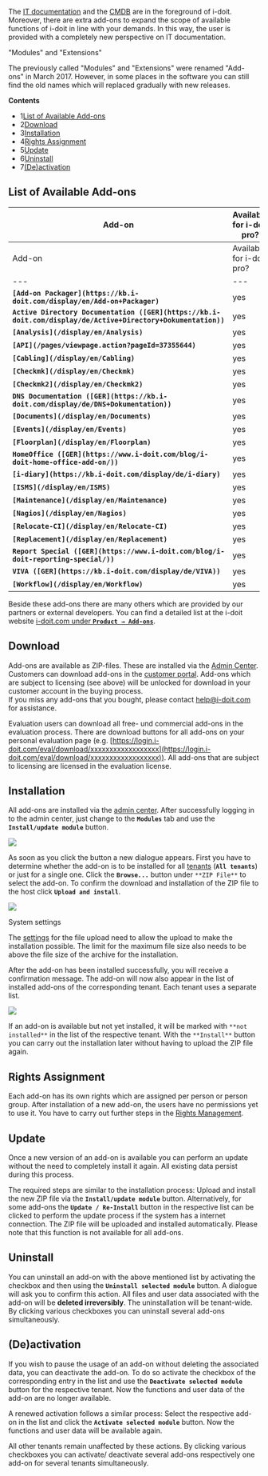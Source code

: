 The [IT documentation](../../basics/structure-of-the-it-documentation.md) and the [CMDB](../../basics/structure-of-the-it-documentation.md) are in the foreground of i-doit. Moreover, there are extra add-ons to expand the scope of available functions of i-doit in line with your demands. In this way, the user is provided with a completely new perspective on IT documentation.

"Modules" and "Extensions"

The previously called "Modules" and "Extensions" were renamed "Add-ons" in March 2017. However, in some places in the software you can still find the old names which will replaced gradually with new releases.

**Contents**

*   1[List of Available Add-ons](#idoitproAddons-ListofAvailableAdd-ons)
*   2[Download](#idoitproAddons-Download)
*   3[Installation](#idoitproAddons-Installation)
*   4[Rights Assignment](#idoitproAddons-RightsAssignment)
*   5[Update](#idoitproAddons-Update)
*   6[Uninstall](#idoitproAddons-Uninstall)
*   7[(De)activation](#idoitproAddons-(De)activation)

List of Available Add-ons
-------------------------

| Add-on | Available for i-doit pro? | Available for i-doit open? | Subject to license? |
| --- | --- | --- | --- |
| Add-on | Available for i-doit pro? | Available for i-doit open? | Subject to license? |
| --- | --- | --- | --- |
| **`[Add-on Packager](https://kb.i-doit.com/display/en/Add-on+Packager)`** | yes | no  | no  |
| **`Active Directory Documentation ([GER](https://kb.i-doit.com/display/de/Active+Directory+Dokumentation))`** | yes | no  | no  |
| **`[Analysis](/display/en/Analysis)`** | yes | no  | yes |
| **`[API](/pages/viewpage.action?pageId=37355644)`** | yes | yes | no  |
| **`[Cabling](/display/en/Cabling)`** | yes | no  | no  |
| **`[Checkmk](/display/en/Checkmk)`** | yes | no  | no  |
| **`[Checkmk2](/display/en/Checkmk2)`** | yes | no  | yes |
| **`DNS Documentation ([GER](https://kb.i-doit.com/display/de/DNS+Dokumentation))`** | yes | no  | nein |
| **`[Documents](/display/en/Documents)`** | yes | no  | yes |
| **`[Events](/display/en/Events)`** | yes | no  | no  |
| **`[Floorplan](/display/en/Floorplan)`** | yes | no  | no  |
| **`HomeOffice ([GER](https://www.i-doit.com/blog/i-doit-home-office-add-on/))`** | yes | no  | no  |
| **`[i-diary](https://kb.i-doit.com/display/de/i-diary)`** | yes | no  | no  |
| **`[ISMS](/display/en/ISMS)`** | yes | no  | yes |
| **`[Maintenance](/display/en/Maintenance)`** | yes | no  | no  |
| **`[Nagios](/display/en/Nagios)`** | yes | no  | no  |
| **`[Relocate-CI](/display/en/Relocate-CI)`** | yes | no  | no  |
| **`[Replacement](/display/en/Replacement)`** | yes | no  | no  |
| **`Report Special ([GER](https://www.i-doit.com/blog/i-doit-reporting-special/))`** | yes | no  | no  |
| **`VIVA ([GER](https://kb.i-doit.com/display/de/VIVA))`** | yes | no  | yes |
| **`[Workflow](/display/en/Workflow)`** | yes | no  | no  |

Beside these add-ons there are many others which are provided by our partners or external developers. You can find a detailed list at the i-doit website [i-doit.com under **`Product → Add-ons`**](https://www.i-doit.com/en/products/modules/).

Download
--------

Add-ons are available as ZIP-files. These are installed via the [Admin Center](https://kb.i-doit.com/display/en/Admin+Center#AdminCenter-Add-ons).  
Customers can download add-ons in the [customer portal](https://kb.i-doit.com/display/en/Customer+Portal). Add-ons which are subject to licensing (see above) will be unlocked for download in your customer account in the buying process.  
If you miss any add-ons that you bought, please contact [help@i-doit.com](mailto:help@i-doit.com) for assistance.  
  
Evaluation users can download all free- und commercial add-ons in the evaluation process. There are download buttons for all add-ons on your personal evaluation page (e.g. [https://login.i-doit.com/eval/download/xxxxxxxxxxxxxxxxxx](https://login.i-doit.com/eval/download/xxxxxxxxxxxxxxxxxx)). All add-ons that are subject to licensing are licensed in the evaluation license.

Installation
------------

All add-ons are installed via the [admin center](https://kb.i-doit.com/display/en/Admin+Center). After successfully logging in to the admin center, just change to the **`Modules`** tab and use the **`Install/update module`** button.

![](/download/attachments/37355609/Admin-Center%20Modulinstallation%2001.png?version=1&modificationDate=1489745367970&api=v2)

  

  

  

  

As soon as you click the button a new dialogue appears. First you have to determine whether the add-on is to be installed for all [tenants](/display/en/Multi-Tenants) (**`All tenants`**) or just for a single one. Click the **`Browse...`** button under `**ZIP File**` to select the add-on. To confirm the download and installation of the ZIP file to the host click **`Upload and install`**.

![](/download/attachments/37355609/modex1.png?version=1&modificationDate=1489745427947&api=v2)

  

System settings

The [settings](https://kb.i-doit.com/display/en/System+Settings) for the file upload need to allow the upload to make the installation possible. The limit for the maximum file size also needs to be above the file size of the archive for the installation.

  

After the add-on has been installed successfully, you will receive a confirmation message. The add-on will now also appear in the list of installed add-ons of the corresponding tenant. Each tenant uses a separate list.

![](/download/attachments/37355609/image2021-10-1_15-40-32.png?version=1&modificationDate=1633095633287&api=v2&effects=drop-shadow)

  

If an add-on is available but not yet installed, it will be marked with `**not installed**` in the list of the respective tenant. With the `**Install**` button you can carry out the installation later without having to upload the ZIP file again.

Rights Assignment
-----------------

Each add-on has its own rights which are assigned per person or person group. After installation of a new add-on, the users have no permissions yet to use it. You have to carry out further steps in the [Rights Management](https://kb.i-doit.com/display/KBWORK/Rights+Management).

Update
------

Once a new version of an add-on is available you can perform an update without the need to completely install it again. All existing data persist during this process.

The required steps are similar to the installation process: Upload and install the new ZIP file via the **`Install/update module`** button. Alternatively, for some add-ons the **`Update / Re-Install`** button in the respective list can be clicked to perform the update process if the system has a internet connection. The ZIP file will be uploaded and installed automatically. Please note that this function is not available for all add-ons.

Uninstall
---------

You can uninstall an add-on with the above mentioned list by activating the checkbox and then using the **`Uninstall selected module`** button. A dialogue will ask you to confirm this action. All files and user data associated with the add-on will be **deleted irreversibly**. The uninstallation will be tenant-wide. By clicking various checkboxes you can uninstall several add-ons simultaneously.

(De)activation
--------------

If you wish to pause the usage of an add-on without deleting the associated data, you can deactivate the add-on. To do so activate the checkbox of the corresponding entry in the list and use the **`Deactivate selected module`** button for the respective tenant. Now the functions and user data of the add-on are no longer available.

A renewed activation follows a similar process: Select the respective add-on in the list and click the **`Activate selected module`** button. Now the functions and user data will be available again.

All other tenants remain unaffected by these actions. By clicking various checkboxes you can activate/ deactivate several add-ons respectively one add-on for several tenants simultaneously.